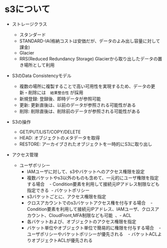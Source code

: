 # s3について

- ストレージクラス
  - スタンダード
  - STANDARD-IA(格納コストは安価だが、データのよみ出し容量に対して課金)
  - Glacier
  - RRS(Reduced Redundancy Storage) Glacierから取り出したデータの置き場所として利用

- S3のData Consistencyモデル
  - 複数の場所に複製することで高い可用性を実現するため、データの更新・削除には　`結果整合性` が採用
  - 新規登録: 登録後、即時データが参照可能
  - 更新: 更新直後は、以前のデータが参照される可能性がある
  - 削除: 削除直後は、削除前のデータが参照される可能性がある

- S3の操作
  - GET/PUT/LIST/COPY/DELETE
  - HEAD: オブジェクトのメタデータを取得
  - RESTORE: アーカイブされたオブジェクトを一時的にS3に取り出し
  
- アクセス管理 
  - ユーザポリシー
    - IAMユーザに対して、s3やバケットへのアクセス権限を設定
    - 複数バケットやs3以外のものも含めて、一元的にユーザ権限を指定する場合
    - Condition要素を利用して接続元IPアドレス制限なども指定できる
  - バケットポリシー 
    - s3バケットごとに、アクセス権限を指定
    - クロスアカウントでのs3バケットアクセス権を付与する場合
    - Condition要素を利用して接続元IPアドレス、IAMユーザ、クロスアカウント、CloudFront,MFA制限なども可能
  、- ACL
    - 各バケットおよび、オブジェクトのアクセス権限を指定
    - バケット単位やオブジェクト単位で簡易的に権限を付与する場合
    - ユーザポリシーやバケットポリシーが優先される
    - バケットACLよりオブジェクトACLが優先される
  
  
